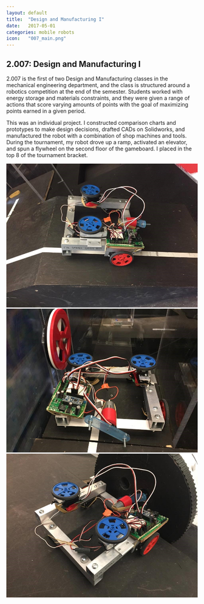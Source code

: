 ```yaml
---
layout: default
title:  "Design and Manufacturing I"
date:   2017-05-01
categories: mobile robots
icon:	"007_main.png"
---
```


<h2>2.007: Design and Manufacturing I</h2>

<p>​​2.007 is the first of two Design and Manufacturing classes in the mechanical engineering department, and the class is structured around a robotics competition at the end of the semester. Students worked with energy storage and materials constraints, and they were given a range of actions that score varying amounts of points with the goal of maximizing points earned in a given period.</p>

<p>​​​This was an individual project. I constructed comparison charts and prototypes to make design decisions, drafted CADs on Solidworks, and manufactured the robot with a combination of shop machines and tools. During the tournament, my robot drove up a ramp, activated an elevator, and spun a flywheel on the second floor of the gameboard. I placed in the top 8 of the tournament bracket.</p>

<div class="box alt">
<div class="row uniform">
<div class="4u"><span class="image fit"><img src="images/007/1.jpg" alt="" /></span></div>
<div class="4u"><span class="image fit"><img src="images/007/2.jpg" alt="" /></span></div>
<div class="4u$"><span class="image fit"><img src="images/007/3.jpg" alt="" /></span></div>
</div>
</div>